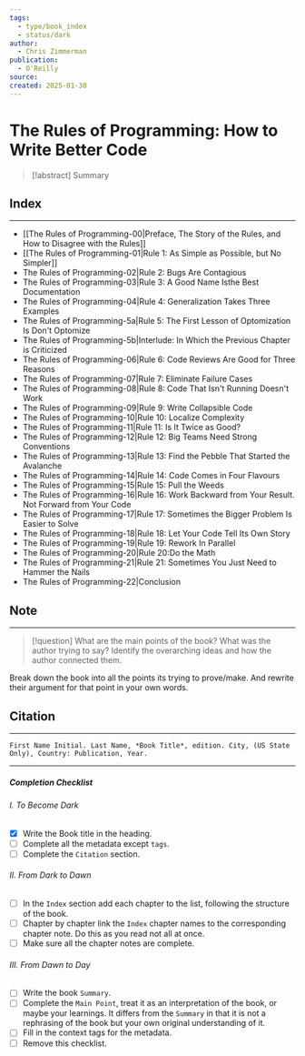 ```yaml
---
tags:
  - type/book_index
  - status/dark
author:
  - Chris Zimmerman
publication:
  - O'Reilly
source: 
created: 2025-01-30
---
```

# The Rules of Programming: How to Write Better Code

> [!abstract] Summary
## Index
---
- [[The Rules of Programming-00|Preface, The Story of the Rules, and How to Disagree with the Rules]]
- [[The Rules of Programming-01|Rule 1: As Simple as Possible, but No Simpler]]
- The Rules of Programming-02|Rule 2: Bugs Are Contagious
- The Rules of Programming-03|Rule 3: A Good Name Isthe Best Documentation
- The Rules of Programming-04|Rule 4: Generalization Takes Three Examples
- The Rules of Programming-5a|Rule 5: The First Lesson of Optomization Is Don't Optomize
- The Rules of Programming-5b|Interlude: In Which the Previous Chapter is Criticized
- The Rules of Programming-06|Rule 6: Code Reviews Are Good for Three Reasons
- The Rules of Programming-07|Rule 7: Eliminate Failure Cases
- The Rules of Programming-08|Rule 8: Code That Isn't Running Doesn't Work
- The Rules of Programming-09|Rule 9: Write Collapsible Code
- The Rules of Programming-10|Rule 10: Localize Complexity
- The Rules of Programming-11|Rule 11: Is It Twice as Good?
- The Rules of Programming-12|Rule 12: Big Teams Need Strong Conventions
- The Rules of Programming-13|Rule 13: Find the Pebble That Started the Avalanche
- The Rules of Programming-14|Rule 14: Code Comes in Four Flavours
- The Rules of Programming-15|Rule 15: Pull the Weeds
- The Rules of Programming-16|Rule 16: Work Backward from Your Result. Not Forward from Your Code
- The Rules of Programming-17|Rule 17: Sometimes the Bigger Problem Is Easier to Solve
- The Rules of Programming-18|Rule 18: Let Your Code Tell Its Own Story
- The Rules of Programming-19|Rule 19: Rework In Parallel
- The Rules of Programming-20|Rule 20:Do the Math
- The Rules of Programming-21|Rule 21: Sometimes You Just Need to Hammer the Nails
- The Rules of Programming-22|Conclusion
## Note
---

> [!question] What are the main points of the book?
> What was the author trying to say? Identify the overarching ideas and how the author connected them.

Break down the book into all the points its trying to prove/make. And rewrite their argument for that point in your own words.
## Citation
---
```
First Name Initial. Last Name, *Book Title*, edition. City, (US State Only), Country: Publication, Year.
```
---
##### Completion Checklist
###### I. To Become Dark
- [x] Write the Book title in the heading.
- [ ] Complete all the metadata except `tags`.
- [ ] Complete the `Citation` section.
###### II. From Dark to Dawn
- [ ] In the `Index` section add each chapter to the list, following the structure of the book.
- [ ] Chapter by chapter link the `Index` chapter names to the corresponding chapter note. Do this as you read not all at once.
- [ ] Make sure all the chapter notes are complete.
###### III. From Dawn to Day
- [ ] Write the book `Summary`.
- [ ] Complete the `Main Point`, treat it as an interpretation of the book, or maybe your learnings. It differs from the `Summary` in that it is not a rephrasing of the book but your own original understanding of it.
- [ ] Fill in the context tags for the metadata.
- [ ] Remove this checklist.